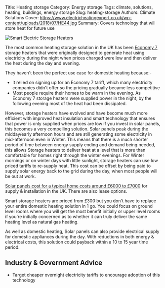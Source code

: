 Title: Heating storage
Category: Energy storage
Tags: climate, solutions, heating, buildings, energy storage
Slug: heating-storage
Authors: Climate Solutions
Cover: https://www.electricheatingexpert.co.uk/wp-content/uploads/2018/07/HE44.jpg
Summary: Covers technology that will store heat for future use

![Smart Electric Storage Heaters](https://www.electricheatingexpert.co.uk/wp-content/uploads/2018/07/HE44.jpg)

The most common heating storage solution in the UK has been [Economy 7](https://www.uswitch.com/gas-electricity/guides/economy-7/) storage heaters that were originally designed to
generate heat using electricity during the night when prices charged were low and then deliver the heat during the day and evening.

They haven't been the perfect use case for domestic heating because:-

* It relied on signing up for an Economy 7 tariff, which many electricity companies didn't offer so the pricing gradually became less competitive
* Most people require their homes to be warm in the evening. As Economy 7 storage heaters were supplied power in the night, by the following evening most of the heat had been dissipated.

However, storage heaters have evolved and have become much more efficient with improved heat insulation and smart technology that ensures that power is only supplied when prices are low
if you invest in solar panels, this becomes a very compelling solution. Solar panels peak during the midday/early afternoon hours and are still generating some electricity in mid-afternoon even in Winter.
This means that there is a much shorter period of time between energy supply ending and demand being needed, this allows Storage heaters to deliver
heat at a level that is more than comfortable for homes right through the winter evenings.
For Winter mornings or on winter days with little sunlight, storage heaters can use low priced tariffs to re-supply heat.
This cost can be offset by being paid to supply solar energy back to the grid during the day, when most people will be out at work.

[Solar panels cost for a typical home costs around £6000 to £7000](https://www.solarguide.co.uk/how-much-does-it-cost-to-install-solar-panels#/) for supply & installation in the UK.
There are also lease options.

Smart storage heaters are priced from £300 but you don't have to replace your entire domestic heating solution in 1 go.
You could focus on ground level rooms where you will get the most benefit initially or upper level rooms if you're initially concerned as to whether
it can truly deliver the same heating level as natural gas heating. 

As well as domestic heating, Solar panels can also provide electrical supply for domestic appliances during the day.
With reductions in both energy & electrical costs, this solution could payback within a 10 to 15 year time period.

## Industry & Government Advice

* Target cheaper overnight electricity tariffs to encourage adoption of this technology
